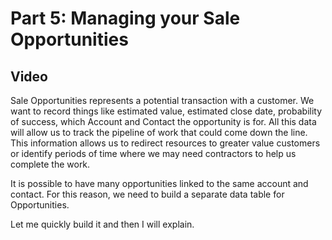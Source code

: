 # Part 5: Managing your Sale Opportunities 

## Video

Sale Opportunities represents a potential transaction with a customer. We want to record things like estimated value, estimated close date, probability of success, which Account and Contact the opportunity is for. All this data will allow us to track the pipeline of work that could come down the line. This information allows us to redirect resources to greater value customers or identify periods of time where we may need contractors to help us complete the work. 

It is possible to have many opportunities linked to the same account and contact. For this reason, we need to build a separate data table for Opportunities. 

Let me quickly build it and then I will explain. 